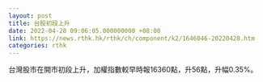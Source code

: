 ```yaml
---
layout: post
title: 台股初段上升
date: 2022-04-28 09:06:05.000000000 +08:00
link: https://news.rthk.hk/rthk/ch/component/k2/1646046-20220428.htm
categories: rthk
---
```


台灣股市在開市初段上升，加權指數較早時報16360點，升56點，升幅0.35%。
